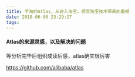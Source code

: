 ```yaml
---
title: 手淘的Atlas，从进入淘宝，感受淘宝技术带来的震撼
date: 2018-06-06 23:29:27
tags:
---
```



#### Atlas的来源灵感，以及解决的问题

等分析完毕后组织成读后感，atlas确实很厉害

https://github.com/alibaba/atlas